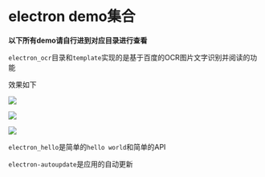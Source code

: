 # electron demo集合

**以下所有demo请自行进到对应目录进行查看**

`electron_ocr`目录和`template`实现的是基于百度的OCR图片文字识别并阅读的功能

效果如下

![](https://user-gold-cdn.xitu.io/2018/9/17/165e638569ae2d99?w=999&h=695&f=png&s=895526)

![](https://user-gold-cdn.xitu.io/2018/9/17/165e636b91b21e51?w=736&h=218&f=png&s=28320)

![](https://user-gold-cdn.xitu.io/2018/9/17/165e6376fbc0733c?w=924&h=639&f=png&s=500123)

`electron_hello`是简单的`hello world`和简单的API

`electron-autoupdate`是应用的自动更新